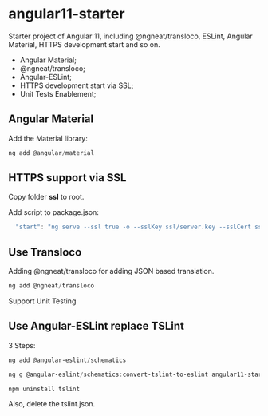 # angular11-starter
Starter project of Angular 11, including @ngneat/transloco, ESLint, Angular Material, HTTPS development start and so on.

- Angular Material;
- @ngneat/transloco;
- Angular-ESLint;
- HTTPS development start via SSL;
- Unit Tests Enablement;


## Angular Material

Add the Material library:   

```PowerShell
ng add @angular/material
```


## HTTPS support via SSL

Copy folder **ssl** to root.

Add script to package.json:   

```javascript
  "start": "ng serve --ssl true -o --sslKey ssl/server.key --sslCert ssl/server.crt",
```


## Use Transloco

Adding @ngneat/transloco for adding JSON based translation.

```PowerShell
ng add @ngneat/transloco
```

Support Unit Testing

## Use Angular-ESLint replace TSLint

3 Steps:   


```PowerShell
ng add @angular-eslint/schematics
```

```PowerShell
ng g @angular-eslint/schematics:convert-tslint-to-eslint angular11-starter
```


```PowerShell
npm uninstall tslint
```

Also, delete the tslint.json.

